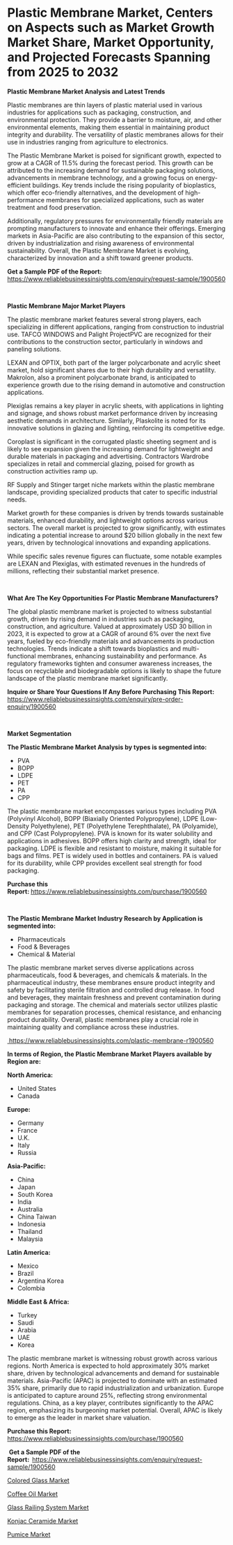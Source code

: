 <p><h1>Plastic Membrane Market, Centers on Aspects such as Market Growth Market Share, Market Opportunity, and Projected Forecasts Spanning from 2025 to 2032</h1></p><p><strong>Plastic Membrane Market Analysis and Latest Trends</strong></p>
<p><p>Plastic membranes are thin layers of plastic material used in various industries for applications such as packaging, construction, and environmental protection. They provide a barrier to moisture, air, and other environmental elements, making them essential in maintaining product integrity and durability. The versatility of plastic membranes allows for their use in industries ranging from agriculture to electronics.</p><p>The Plastic Membrane Market is poised for significant growth, expected to grow at a CAGR of 11.5% during the forecast period. This growth can be attributed to the increasing demand for sustainable packaging solutions, advancements in membrane technology, and a growing focus on energy-efficient buildings. Key trends include the rising popularity of bioplastics, which offer eco-friendly alternatives, and the development of high-performance membranes for specialized applications, such as water treatment and food preservation.</p><p>Additionally, regulatory pressures for environmentally friendly materials are prompting manufacturers to innovate and enhance their offerings. Emerging markets in Asia-Pacific are also contributing to the expansion of this sector, driven by industrialization and rising awareness of environmental sustainability. Overall, the Plastic Membrane Market is evolving, characterized by innovation and a shift toward greener products.</p></p>
<p><strong>Get a Sample PDF of the Report:&nbsp;</strong> <a href="https://www.reliablebusinessinsights.com/enquiry/request-sample/1900560?utm_campaign=1674&utm_medium=2&utm_source=Github&utm_content=ia&utm_term=30012025&utm_id=plastic-membrane">https://www.reliablebusinessinsights.com/enquiry/request-sample/1900560</a></p>
<p>&nbsp;</p>
<p><strong>Plastic Membrane Major Market Players</strong></p>
<p><p>The plastic membrane market features several strong players, each specializing in different applications, ranging from construction to industrial use. TAFCO WINDOWS and Palight ProjectPVC are recognized for their contributions to the construction sector, particularly in windows and paneling solutions. </p><p>LEXAN and OPTIX, both part of the larger polycarbonate and acrylic sheet market, hold significant shares due to their high durability and versatility. Makrolon, also a prominent polycarbonate brand, is anticipated to experience growth due to the rising demand in automotive and construction applications. </p><p>Plexiglas remains a key player in acrylic sheets, with applications in lighting and signage, and shows robust market performance driven by increasing aesthetic demands in architecture. Similarly, Plaskolite is noted for its innovative solutions in glazing and lighting, reinforcing its competitive edge.</p><p>Coroplast is significant in the corrugated plastic sheeting segment and is likely to see expansion given the increasing demand for lightweight and durable materials in packaging and advertising. Contractors Wardrobe specializes in retail and commercial glazing, poised for growth as construction activities ramp up.</p><p>RF Supply and Stinger target niche markets within the plastic membrane landscape, providing specialized products that cater to specific industrial needs.</p><p>Market growth for these companies is driven by trends towards sustainable materials, enhanced durability, and lightweight options across various sectors. The overall market is projected to grow significantly, with estimates indicating a potential increase to around $20 billion globally in the next few years, driven by technological innovations and expanding applications.</p><p>While specific sales revenue figures can fluctuate, some notable examples are LEXAN and Plexiglas, with estimated revenues in the hundreds of millions, reflecting their substantial market presence.</p></p>
<p>&nbsp;</p>
<p><strong>What Are The Key Opportunities For Plastic Membrane Manufacturers?</strong></p>
<p><p>The global plastic membrane market is projected to witness substantial growth, driven by rising demand in industries such as packaging, construction, and agriculture. Valued at approximately USD 30 billion in 2023, it is expected to grow at a CAGR of around 6% over the next five years, fueled by eco-friendly materials and advancements in production technologies. Trends indicate a shift towards bioplastics and multi-functional membranes, enhancing sustainability and performance. As regulatory frameworks tighten and consumer awareness increases, the focus on recyclable and biodegradable options is likely to shape the future landscape of the plastic membrane market significantly.</p></p>
<p><strong>Inquire or Share Your Questions If Any Before Purchasing This Report:</strong> <a href="https://www.reliablebusinessinsights.com/enquiry/pre-order-enquiry/1900560?utm_campaign=1674&utm_medium=2&utm_source=Github&utm_content=ia&utm_term=30012025&utm_id=plastic-membrane">https://www.reliablebusinessinsights.com/enquiry/pre-order-enquiry/1900560</a></p>
<p>&nbsp;</p>
<p><strong>Market Segmentation</strong></p>
<p><strong>The Plastic Membrane Market Analysis by types is segmented into:</strong></p>
<p><ul><li>PVA</li><li>BOPP</li><li>LDPE</li><li>PET</li><li>PA</li><li>CPP</li></ul></p>
<p><p>The plastic membrane market encompasses various types including PVA (Polyvinyl Alcohol), BOPP (Biaxially Oriented Polypropylene), LDPE (Low-Density Polyethylene), PET (Polyethylene Terephthalate), PA (Polyamide), and CPP (Cast Polypropylene). PVA is known for its water solubility and applications in adhesives. BOPP offers high clarity and strength, ideal for packaging. LDPE is flexible and resistant to moisture, making it suitable for bags and films. PET is widely used in bottles and containers. PA is valued for its durability, while CPP provides excellent seal strength for food packaging.</p></p>
<p><strong>Purchase this Report:&nbsp;</strong><a href="https://www.reliablebusinessinsights.com/purchase/1900560?utm_campaign=1674&utm_medium=2&utm_source=Github&utm_content=ia&utm_term=30012025&utm_id=plastic-membrane">https://www.reliablebusinessinsights.com/purchase/1900560</a></p>
<p>&nbsp;</p>
<p><strong>The Plastic Membrane Market Industry Research by Application is segmented into:</strong></p>
<p><ul><li>Pharmaceuticals</li><li>Food & Beverages</li><li>Chemical & Material</li></ul></p>
<p><p>The plastic membrane market serves diverse applications across pharmaceuticals, food & beverages, and chemicals & materials. In the pharmaceutical industry, these membranes ensure product integrity and safety by facilitating sterile filtration and controlled drug release. In food and beverages, they maintain freshness and prevent contamination during packaging and storage. The chemical and materials sector utilizes plastic membranes for separation processes, chemical resistance, and enhancing product durability. Overall, plastic membranes play a crucial role in maintaining quality and compliance across these industries.</p></p>
<p><a href="https://www.reliablebusinessinsights.com/plastic-membrane-r1900560?utm_campaign=1674&utm_medium=2&utm_source=Github&utm_content=ia&utm_term=30012025&utm_id=plastic-membrane">&nbsp;https://www.reliablebusinessinsights.com/plastic-membrane-r1900560</a></p>
<p><strong>In terms of Region, the Plastic Membrane Market Players available by Region are:</strong></p>
<p>
    <p> <strong> North America: </strong>
        <ul>
            <li>United States</li>
            <li>Canada</li>
        </ul>
        </p> 
    <p> <strong> Europe: </strong>
        <ul>
            <li>Germany</li>
            <li>France</li>
            <li>U.K.</li>
            <li>Italy</li>
            <li>Russia</li>
        </ul>
        </p> 
    <p> <strong> Asia-Pacific: </strong>
        <ul>
            <li>China</li>
            <li>Japan</li>
            <li>South Korea</li>
            <li>India</li>
            <li>Australia</li>
            <li>China Taiwan</li>
            <li>Indonesia</li>
            <li>Thailand</li>
            <li>Malaysia</li>
        </ul>
        </p> 
    <p> <strong> Latin America: </strong>
        <ul>
            <li>Mexico</li>
            <li>Brazil</li>
            <li>Argentina Korea</li>
            <li>Colombia</li>
        </ul>
        </p> 
    <p> <strong> Middle East & Africa: </strong>
        <ul>
            <li>Turkey</li>
            <li>Saudi</li>
            <li>Arabia</li>
            <li>UAE</li>
            <li>Korea</li>
        </ul>
    </p>
    </p>
<p><p>The plastic membrane market is witnessing robust growth across various regions. North America is expected to hold approximately 30% market share, driven by technological advancements and demand for sustainable materials. Asia-Pacific (APAC) is projected to dominate with an estimated 35% share, primarily due to rapid industrialization and urbanization. Europe is anticipated to capture around 25%, reflecting strong environmental regulations. China, as a key player, contributes significantly to the APAC region, emphasizing its burgeoning market potential. Overall, APAC is likely to emerge as the leader in market share valuation.</p></p>
<p><strong>Purchase this Report: </strong><a href="https://www.reliablebusinessinsights.com/purchase/1900560?utm_campaign=1674&utm_medium=2&utm_source=Github&utm_content=ia&utm_term=30012025&utm_id=plastic-membrane">https://www.reliablebusinessinsights.com/purchase/1900560</a></p>
<p>&nbsp;<strong>Get a Sample PDF of the Report:&nbsp;&nbsp;</strong><a href="https://www.reliablebusinessinsights.com/enquiry/request-sample/1900560?utm_campaign=1674&utm_medium=2&utm_source=Github&utm_content=ia&utm_term=30012025&utm_id=plastic-membrane">https://www.reliablebusinessinsights.com/enquiry/request-sample/1900560</a></p>
<p><strong></strong></p>
<p><p><a href="https://github.com/steidmindy199393/Market-Research-Report-List-1/blob/main/colored-glass-market.md?utm_campaign=1674&utm_medium=2&utm_source=Github&utm_content=ia&utm_term=30012025&utm_id=plastic-membrane">Colored Glass Market</a></p><p><a href="https://www.linkedin.com/pulse/market-leaders-laggards-global-coffee-oil-trends-forecast-yh5qc?utm_campaign=1674&utm_medium=2&utm_source=Github&utm_content=ia&utm_term=30012025&utm_id=plastic-membrane">Coffee Oil Market</a></p><p><a href="https://www.linkedin.com/pulse/in-depth-analysis-size-glass-railing-system-market-its-rapidgrowth-rtu0e?utm_campaign=1674&utm_medium=2&utm_source=Github&utm_content=ia&utm_term=30012025&utm_id=plastic-membrane">Glass Railing System Market</a></p><p><a href="https://github.com/klindsey95/Market-Research-Report-List-1/blob/main/konjac-ceramide-market.md?utm_campaign=1674&utm_medium=2&utm_source=Github&utm_content=ia&utm_term=30012025&utm_id=plastic-membrane">Konjac Ceramide Market</a></p><p><a href="https://www.linkedin.com/pulse/pumice-market-taking-off-growth-factors-projected-79-cagr-cn6se?utm_campaign=1674&utm_medium=2&utm_source=Github&utm_content=ia&utm_term=30012025&utm_id=plastic-membrane">Pumice Market</a></p></p>